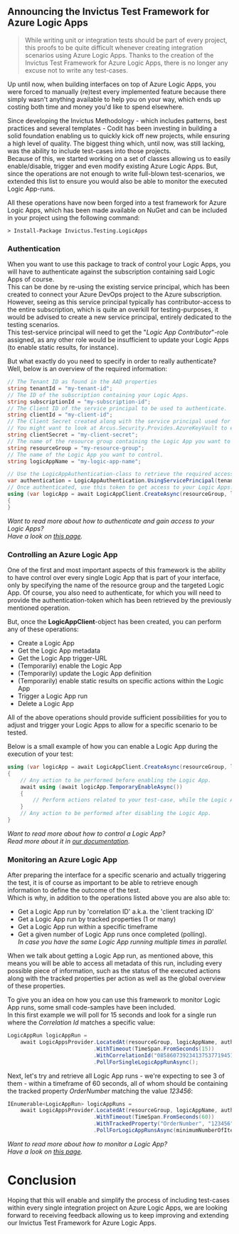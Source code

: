 Announcing the Invictus Test Framework for Azure Logic Apps
--
>While writing unit or integration tests should be part of every project, this proofs to be quite difficult whenever creating integration scenarios using Azure Logic Apps.
>Thanks to the creation of the Invictus Test Framework for Azure Logic Apps, there is no longer any excuse not to write any test-cases.

Up until now, when building interfaces on top of Azure Logic Apps, you were forced to manually (re)test every implemented feature because there simply wasn't anything available to help you on your way, which ends up costing both time and money you'd like to spend elsewhere.  

Since developing the Invictus Methodology - which includes patterns, best practices and several templates - Codit has been investing in building a solid foundation enabling us to quickly kick off new projects, while ensuring a high level of quality. The biggest thing which, until now, was still lacking, was the ability to include test-cases into those projects.  
Because of this, we started working on a set of classes allowing us to easily enable/disable, trigger and even modify existing Azure Logic Apps. But, since the operations are not enough to write full-blown test-scenarios, we extended this list to ensure you would also be able to monitor the executed Logic App-runs.

All these operations have now been forged into a test framework for Azure Logic Apps, which has been made available on NuGet and can be included in your project using the following command:

```shell
> Install-Package Invictus.Testing.LogicApps
```

### Authentication
When you want to use this package to track of control your Logic Apps, you will have to authenticate against the subscription containing said Logic Apps of course.  
This can be done by re-using the existing service principal, which has been created to connect your Azure DevOps project to the Azure subscription. However, seeing as this service principal typically has contributor-access to the entire subscription, which is quite an overkill for testing-purposes, it would be advised to create a new service principal, entirely dedicated to the testing scenarios.  
This test-service principal will need to get the "*Logic App Contributor*"-role assigned, as any other role would be insufficient to update your Logic Apps (to enable static results, for instance).  

But what exactly do you need to specify in order to really authenticate?  
Well, below is an overview of the required information:

```csharp
// The Tenant ID as found in the AAD properties
string tenantId = "my-tenant-id";
// The ID of the subscription containing your Logic Apps.
string subscriptionId = "my-subscription-id";
// The Client ID of the service principal to be used to authenticate.
string clientId = "my-client-id";
// The Client Secret created along with the service principal used for authentication.
// You might want to look at Arcus.Security.Provides.AzureKeyVault to ensure this value can be stored in Azure Key Vault instead
string clientSecret = "my-client-secret";
// The name of the resource group containing the Logic App you want to control
string resourceGroup = "my-resource-group";
// The name of the Logic App you want to control.
string logicAppName = "my-logic-app-name";

// Use the LogicAppAuthentication-class to retrieve the required access token.
var authentication = LogicAppAuthentication.UsingServicePrincipal(tenantId, subscriptionId, clientId, clientSecret);
// Once authenticated, use this token to get access to your Logic Apps.
using (var logicApp = await LogicAppClient.CreateAsync(resourceGroup, logicAppName, authentication))
{
}
```

*Want to read more about how to authenticate and gain access to your Logic Apps?*  
*Have a look on [this page](https://invictus-integration.github.io/testing-framework/#/logic-apps/authentication).*  

### Controlling an Azure Logic App

One of the first and most important aspects of this framework is the ability to have control over every single Logic App that is part of your interface, only by specifying the name of the resource group and the targeted Logic App. Of course, you also need to authenticate, for which you will need to provide the authentication-token which has been retrieved by the previously mentioned operation.  

But, once the **LogicAppClient**-object has been created, you can perform any of these operations:  
- Create a Logic App
- Get the Logic App metadata  
- Get the Logic App trigger-URL  
- (Temporarily) enable the Logic App  
- (Temporarily) update the Logic App definition  
- (Temporarily) enable static results on specific actions within the Logic App  
- Trigger a Logic App run  
- Delete a Logic App  

All of the above operations should provide sufficient possibilities for you to adjust and trigger your Logic Apps to allow for a specific scenario to be tested.

Below is a small example of how you can enable a Logic App during the execution of your test:
```csharp
using (var logicApp = await LogicAppClient.CreateAsync(resourceGroup, logicAppName, authentication))
{
    // Any action to be performed before enabling the Logic App.
    await using (await logicApp.TemporaryEnableAsync())
    {
        // Perform actions related to your test-case, while the Logic App is enabled.
    }
    // Any action to be performed after disabling the Logic App.
}
```

*Want to read more about how to control a Logic App?*  
*Read more about it in [our documentation](https://invictus-integration.github.io/testing-framework/#/logic-apps/control-single-logicapp).*  

### Monitoring an Azure Logic App

After preparing the interface for a specific scenario and actually triggering the test, it is of course as important to be able to retrieve enough information to define the outcome of the test.  
Which is why, in addition to the operations listed above you are also able to:  
- Get a Logic App run by 'correlation ID' a.k.a. the 'client tracking ID'
- Get a Logic App run by tracked properties (1 or many)
- Get a Logic App run within a specific timeframe
- Get a given number of Logic App runs once completed (polling).   
  *In case you have the same Logic App running multiple times in parallel.* 

When we talk about getting a Logic App run, as mentioned above, this means you will be able to access all metadata of this run, including every possible piece of information, such as the status of the executed actions along with the tracked properties per action as well as the global overview of these properties.

To give you an idea on how you can use this framework to monitor Logic App runs, some small code-samples have been included.  
In this first example we will poll for 15 seconds and look for a single run where the _Correlation Id_ matches a specific value:
```csharp
LogicAppRun logicAppRun =
    await LogicAppsProvider.LocatedAt(resourceGroup, logicAppName, authentication)
                           .WithTimeout(TimeSpan.FromSeconds(15))
                           .WithCorrelationId("08586073923413753771945113291CU110")
                           .PollForSingleLogicAppRunAsync();
```

Next, let's try and retrieve all Logic App runs - we're expecting to see 3 of them - within a timeframe of 60 seconds, all of whom should be containing the tracked property _OrderNumber_ matching the value _123456_:
```csharp
IEnumerable<LogicAppRun> logicAppRuns =
    await LogicAppsProvider.LocatedAt(resourceGroup, logicAppName, authentication)
                           .WithTimeout(TimeSpan.FromSeconds(60))
                           .WithTrackedProperty("OrderNumber", "123456")
                           .PollForLogicAppRunsAsync(minimumNumberOfItems: 3);
```

*Want to read more about how to monitor a Logic App?*  
*Have a look on [this page](https://invictus-integration.github.io/testing-framework/#/logic-apps/polling-logicapp-runs).*  


# Conclusion
Hoping that this will enable and simplify the process of including test-cases within every single integration project on Azure Logic Apps, we are looking forward to receiving feedback allowing us to keep improving and extending our Invictus Test Framework for Azure Logic Apps.
